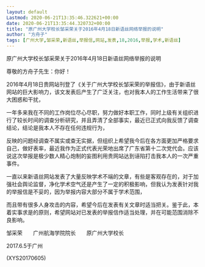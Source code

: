 ```yaml
---
layout: default
Lastmod: 2020-06-21T13:35:46.322621+00:00
date: 2020-06-21T13:35:44.320732+00:00
title: "原广州大学校长邹采荣关于2016年4月18日新语丝网络举报的说明"
author: "方舟子"
tags: [广州大学,邹采荣,新语丝,举报信,网站,发表,18,2016,举报,学术,新语丝]
---
```


原广州大学校长邹采荣关于2016年4月18日新语丝网络举报的说明

尊敬的方舟子先生：你好！

2016年4月18日贵网站刊登了《关于广州大学校长邹采荣的举报信》，由于新语丝网站的巨大影响力，该文发表后产生了广泛关注，也对我本人的工作生活带来了很大困惑和干扰，

一年多来我在不同的工作岗位尽心尽职，努力做好本职工作，同时上级有关组织进行了较长时间的调查分析研究，并且弄清了全部事实，最近已正式向我反馈了调查结论，结论是我本人不存在任何违规行为，

反映的问题经调查不属实或查无实据，但组织上希望我今后在各方面更加严格要求自己，做好表率，最近我作为正式代表光荣地出席了广东省第十二次党代会。应该说这次举报是极少数人精心炮制的妄图利用贵网站达到诬陷打击我本人的一次严重事件。

一直以来新语丝网站发表了大量反映学术不端的文章，有些是客观存在的，对于加强社会舆论监督，净化学术空气还是产生了一定的积极影响，但我认为发表针对我的举报信是不妥的，因为举报内容大部分不属于学术范围，

而且带有很多人身攻击的内容，希望今后在发表有关文章时适当把关。鉴于此，本着实事求是的原则，希望网站对已发表的举报信作适当处理，并在可能范围消除不良影响。

邹采荣　　广州航海学院院长　　原广州大学校长

2017.6.5于广州

(XYS20170605)

